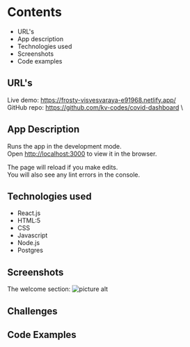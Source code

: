 # Contents

* URL's
* App description
* Technologies used
* Screenshots
* Code examples

## URL's
Live demo: https://frosty-visvesvaraya-e91968.netlify.app/ \
GitHub repo: https://github.com/kv-codes/covid-dashboard \




## App Description

Runs the app in the development mode.\
Open [http://localhost:3000](http://localhost:3000) to view it in the browser.

The page will reload if you make edits.\
You will also see any lint errors in the console.

## Technologies used

* React.js 
* HTML:5
* CSS
* Javascript
* Node.js
* Postgres

## Screenshots 

The welcome section:
![picture alt](CalorieCalc-display/200x150 "Title is optional")

## Challenges

## Code Examples



